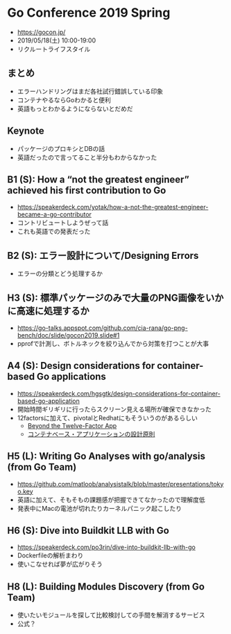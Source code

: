 # Go Conference 2019 Spring
* https://gocon.jp/
* 2019/05/18(土) 10:00-19:00
* リクルートライフスタイル

## まとめ
* エラーハンドリングはまだ各社試行錯誤している印象
* コンテナやるならGoわかると便利
* 英語もっとわかるようにならないとだめだ

## Keynote
* パッケージのプロキシとDBの話
* 英語だったので言ってること半分もわからなかった

## B1 (S): How a “not the greatest engineer” achieved his first contribution to Go
* https://speakerdeck.com/yotak/how-a-not-the-greatest-engineer-became-a-go-contributor
* コントリビュートしようぜって話
* これも英語での発表だった

## B2 (S): エラー設計について/Designing Errors
* エラーの分類とどう処理するか

## H3 (S): 標準パッケージのみで大量のPNG画像をいかに高速に処理するか
* https://go-talks.appspot.com/github.com/cia-rana/go-png-bench/doc/slide/gocon2019.slide#1
* pprofで計測し、ボトルネックを絞り込んでから対策を打つことが大事

## A4 (S): Design considerations for container-based Go applications
* https://speakerdeck.com/hgsgtk/design-considerations-for-container-based-go-application
* 開始時間ギリギリに行ったらスクリーン見える場所が確保できなかった
* 12factorsに加えて、pivotalとRedhatにもそういうのがあるらしい
  - [Beyond the Twelve-Factor App](https://content.pivotal.io/blog/beyond-the-twelve-factor-app)
  - [コンテナベース・アプリケーションの設計原則](https://www.redhat.com/cms/managed-files/cl-cloud-native-container-design-whitepaper-f8808kc-201710-a4-ja.pdf)

## H5 (L): Writing Go Analyses with go/analysis (from Go Team)
* https://github.com/matloob/analysistalk/blob/master/presentations/tokyo.key
* 英語に加えて、そもそもの課題感が把握できてなかったので理解度低
* 発表中にMacの電池が切れたりカーネルパニック起こしたり

## H6 (S): Dive into Buildkit LLB with Go
* https://speakerdeck.com/po3rin/dive-into-buildkit-llb-with-go
* Dockerfileの解析まわり
* 使いこなせれば夢が広がりそう

## H8 (L): Building Modules Discovery (from Go Team)
* 使いたいモジュールを探して比較検討しての手間を解消するサービス
* 公式？

